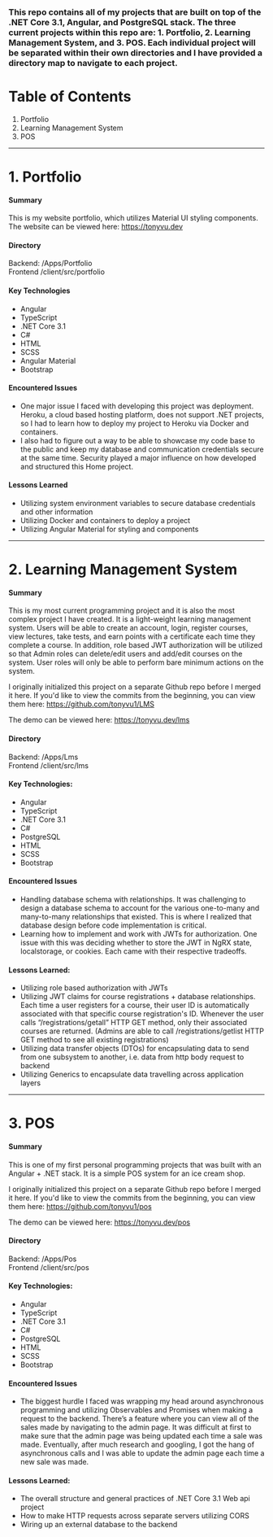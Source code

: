 ### This repo contains all of my projects that are built on top of the .NET Core 3.1, Angular, and PostgreSQL stack. The three current projects within this repo are: 1. Portfolio, 2. Learning Management System, and 3. POS. Each individual project will be separated within their own directories and I have provided a directory map to navigate to each project. 

# Table of Contents
1. Portfolio
2. Learning Management System
3. POS

___
# 1. Portfolio
#### Summary
This is my website portfolio, which utilizes Material UI styling components. The website can be viewed here: https://tonyvu.dev

#### Directory
Backend: /Apps/Portfolio <br />
Frontend /client/src/portfolio

#### Key Technologies
- Angular
- TypeScript
- .NET Core 3.1
- C#
- HTML
- SCSS
- Angular Material
- Bootstrap

#### Encountered Issues
- One major issue I faced with developing this project was deployment. Heroku, a cloud based hosting platform, does not support .NET projects, so I had to learn how to deploy my project to Heroku via Docker and containers.
- I also had to figure out a way to be able to showcase my code base to the public and keep my database and communication credentials secure at the same time. Security played a major influence on how developed and structured this Home project.  

#### Lessons Learned
- Utilizing system environment variables to secure database credentials and other information
- Utilizing Docker and containers to deploy a project
- Utilizing Angular Material for styling and components
___

# 2. Learning Management System
#### Summary 
This is my most current programming project and it is also the most complex project I have created. It is a light-weight learning management system. Users will be able to create an account, login, register courses, view lectures, take tests, and earn points with a certificate each time they complete a course. In addition, role based JWT authorization will be utilized so that Admin roles can delete/edit users and add/edit courses on the system. User roles will only be able to perform bare minimum actions on the system. 

I originally initialized this project on a separate Github repo before I merged it here. If you'd like to view the commits from the beginning, you can view them here: https://github.com/tonyvu1/LMS

The demo can be viewed here: https://tonyvu.dev/lms

#### Directory
Backend: /Apps/Lms <br />
Frontend /client/src/lms

#### Key Technologies:
- Angular
- TypeScript
- .NET Core 3.1
- C#
- PostgreSQL
- HTML
- SCSS
- Bootstrap

#### Encountered Issues
- Handling database schema with relationships. It was challenging to design a database schema to account for the various one-to-many and many-to-many relationships that existed. This is where I realized that database design before code implementation is critical.
- Learning how to implement and work with JWTs for authorization. One issue with this was deciding whether to store the JWT in NgRX state, localstorage, or cookies. Each came with their respective tradeoffs.

#### Lessons Learned: 
- Utilizing role based authorization with JWTs
- Utilizing JWT claims for course registrations + database relationships. Each time a user registers for a course, their user ID is automatically associated with that specific course registration's ID. Whenever the user calls “/registrations/getall” HTTP GET method, only their associated courses are returned. (Admins are able to call /registrations/getlist HTTP GET method to see all existing registrations)
- Utilizing data transfer objects (DTOs) for encapsulating data to send from one subsystem to another, i.e. data from http body request to backend
- Utilizing Generics to encapsulate data travelling across application layers
___

# 3. POS
#### Summary 
This is one of my first personal programming projects that was built with an Angular + .NET stack. It is a simple POS system for an ice cream shop. 

I originally initialized this project on a separate Github repo before I merged it here. If you'd like to view the commits from the beginning, you can view them here: https://github.com/tonyvu1/pos

The demo can be viewed here: https://tonyvu.dev/pos

#### Directory
Backend: /Apps/Pos <br />
Frontend /client/src/pos

#### Key Technologies:
- Angular
- TypeScript
- .NET Core 3.1
- C#
- PostgreSQL
- HTML
- SCSS
- Bootstrap

#### Encountered Issues
- The biggest hurdle I faced was wrapping my head around asynchronous programming and utilizing Observables and Promises when making a request to the backend. There’s a feature where you can view all of the sales made by navigating to the admin page. It was difficult at first to make sure that the admin page was being updated each time a sale was made. Eventually, after much research and googling, I got the hang of asynchronous calls and I was able to update the admin page each time a new sale was made.

#### Lessons Learned: 
- The overall structure and general practices of .NET Core 3.1 Web api project
- How to make HTTP requests across separate servers utilizing CORS
- Wiring up an external database to the backend
